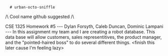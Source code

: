       # urban-octo-sniffle
/\ Cool name github suggested /\

CSE 1325 Homework #5 --- Dylan Forsyth, Caleb Duncan, Dominic Lampani ---
In this assignment my team and I are creating a robot database. This data base will allow customers, sales representitives, 
the product manager, and the "pointed-haired boss" to do several different things.
<finish this later cause I'm feeling lazy>
